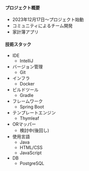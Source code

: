 #### プロジェクト概要
- 2023年12月17日～プロジェクト始動
- コミュニティによるチーム開発
- 家計簿アプリ

#### 技術スタック
- IDE
  - IntelliJ
- バージョン管理
  - Git
- インフラ
  - Docker
- ビルドツール
  - Gradle
- フレームワーク
  -  Spring Boot
- テンプレートエンジン
  - Thymleaf
- ORマッパー
  - 検討中(後回し)
- 使用言語
  - Java
  - HTML/CSS
  - JavaScript
- DB
  - PostgreSQL
